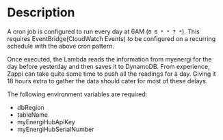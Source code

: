 # Description
A cron job is configured to run every day at 6AM (`0 6 * * ? *`).
This requires EventBridge(CloudWatch Events) to be configured on a recurring schedule with the above cron pattern.

Once executed, the Lambda reads the information from myenergi for the day before yesterday and then saves it to DynamoDB.
From experience, Zappi can take quite some time to push all the readings for a day. Giving it 18 hours extra to gather
the data should cater for most of these delays.

The following environment variables are required:
* dbRegion
* tableName
* myEnergiHubApiKey
* myEnergiHubSerialNumber